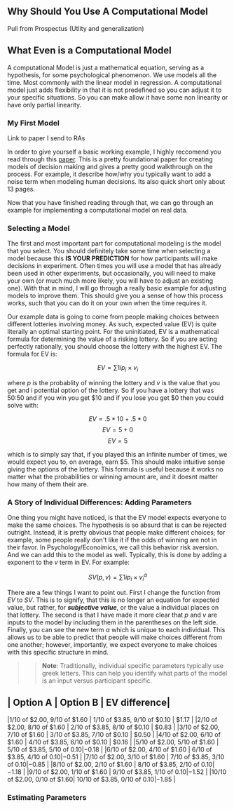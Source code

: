 ## Why Should You Use A Computational Model
Pull from Prospectus (Utlity and generalization)

## What Even is a Computational Model

A computational Model is just a mathematical equation, serving as a hypothesis, for some psychological phenomenon. We use models all the time. Most commonly with the linear model in regression. A computational model just adds flexibility in that it is not predefined so you can adjust it to your specific situations. So you can make allow it have some non linearity or have only partial linearity. 


### My First Model
Link to paper I send to RAs

In order to give yourself a basic working example, I highly reccomend you read through this [paper](papers/Holt2002_RiskAversionIncentives_enhanced_opt.pdf).
This is a pretty foundational paper for creating models of decision making and gives a pretty good walkthrough on the process. 
For example, it describe how/why you typically want to add a noise term when modeling human decisions.
Its also quick short only about 13 pages.

Now that you have finished reading through that, we can go through <!--2--> an example<!--s--> for implementing a computational model on real data. 

### Selecting a Model

The first and most important part for computational modeling is the model that you select. 
You should definitely take some time when selecting a model because this **IS YOUR PREDICTION** for how participants will make decisions in experiment. 
Often times you will use a model that has already been used in other experiments, but occasionally, you will need to make your own (or much much more likely, you will have to adjust an existing one).
With that in mind, I will go through a really basic example for adjusting models to improve them.
This should give you a sense of how this process works, such that you can do it on your own when the time requires it. 

Our example data is going to come from people making choices between different lotteries involving money.
As such, expected value (EV) is quite literally an optimal starting point.
For the uninitiated, EV is a mathematical formula for determining the value of a risking lottery. 
So if you are acting perfectly rationally, you should choose the lottery with the highest EV. 
The formula for EV is:

$$EV = \sum{1}{i} p_i \times v_i$$

where $p$ is the probablity of winning the lottery and $v$ is the value that you get and i potential option of the lottery. So if you have a lottery that was 50:50 and if you win you get $10 and if you lose you get $0 then you could solve with:

$$ EV = .5 * 10 + .5 * 0 $$
$$ EV = 5 + 0 $$
$$ EV = 5 $$

which is to simply say that, if you played this an infinite number of times, we would expect you to, on average, earn $5.
This should make intuitive sense giving the options of the lottery.
This formula is useful because it works no matter what the probabilities or winning amount are, and it doesnt matter how many of them their are. 

### A Story of Individual Differences: Adding Parameters

One thing you might have noticed, is that the EV model expects everyone to make the same choices. 
The hypothesis is so absurd that is can be rejected outright.
Instead, it is pretty obvious that people make different choices; for example, some people really don't like it if the odds of winning are not in their favor.
In Psychology/Econoimics, we call this behavior risk aversion.
And we can add this to the model as well. 
Typically, this is done by adding a exponent to the $v$ term in EV. 
For example:

$$ SV(p, v) = \sum{1}{i} p_i \times v_i^{\alpha} $$

There are a few things I want to point out.
First I change the function from $EV$ to $SV$.
This is to signify, that this is no longer an equation for expected value, but rather, for ***subjective value***, or the value a individual places on that lottery. 
The second is that I have made it more clear that $p$ and $v$ are inputs to the model by including them in the parentheses on the left side. Finally, you can see the new term $\alpha$ which is unique to each individual.
This allows us to be able to predict that people will make choices different from one another; however, importantly, we expect everyone to make choices with this specific structure in mind. 
>>**Note**: Traditionally, individual specific parameters typically use greek letters. This can help you identify what parts of the model is an input versus participant specific. 


| Option A                    | Option B                      | EV difference|
----------------------------------------------------------------------------
|1/10 of $2.00, 9/10 of $1.60 | 1/10 of $3.85, 9/10 of $0.10  |  $1.17 |
|2/10 of $2.00, 8/10 of $1.60 | 2/10 of $3.85, 8/10 of $0.10  |  $0.83 | 
|3/10 of $2.00, 7/10 of $1.60 | 3/10 of $3.85, 7/10 of $0.10  |  $0.50 | 
|4/10 of $2.00, 6/10 of $1.60 | 4/10 of $3.85, 6/10 of $0.10  |  $0.16 |
|5/10 of $2.00, 5/10 of $1.60 | 5/10 of $3.85, 5/10 of $0.10  | -$0.18 | 
|6/10 of $2.00, 4/10 of $1.60 | 6/10 of $3.85, 4/10 of $0.10  | -$0.51 |
|7/10 of $2.00, 3/10 of $1.60 | 7/10 of $3.85, 3/10 of $0.10  | -$0.85 | 
|8/10 of $2.00, 2/10 of $1.60 | 8/10 of $3.85, 2/10 of $0.10  | -$1.18 |
|9/10 of $2.00, 1/10 of $1.60 | 9/10 of $3.85, 1/10 of $0.10  | -$1.52 |
|10/10 of $2.00, 0/10 of $1.60| 10/10 of $3.85, 0/10 of $0.10 | -$1.85 |


### Estimating Parameters
